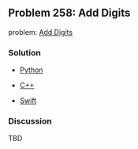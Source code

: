 ## Problem 258: Add Digits

problem: [Add Digits](https://leetcode.com/problems/add-digits/description/)

### Solution

- [Python](../python/problem258.py)

- [C++](../cpp/problem258.cpp)

- [Swift](../swift/problem258.swift)

### Discussion

TBD


